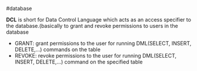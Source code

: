 #database 

**DCL** is short for Data Control Language which acts as an access specifier to the database.(basically to grant and revoke permissions to users in the database

-   GRANT: grant permissions to the user for running DML(SELECT, INSERT, DELETE,…) commands on the table
-   REVOKE: revoke permissions to the user for running DML(SELECT, INSERT, DELETE,…) command on the specified table